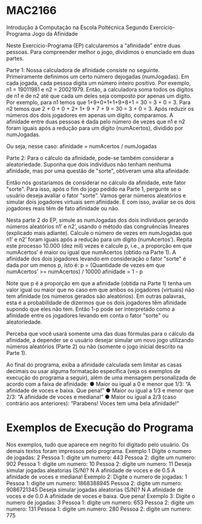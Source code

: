 # MAC2166
  Introdução à Computação na Escola Poltécnica
  Segundo Exercício-Programa
  Jogo da Afinidade

Neste Exercício-Programa (EP) calcularemos a “afinidade” entre duas pessoas. Para compreender melhor o jogo, dividimos o enunciado em duas partes.

Parte 1:
  Nossa calculadora de afinidade consiste no seguinte. Primeiramente definimos um certo número dejogadas (numJogadas). Em cada jogada, cada pessoa digita um número inteiro positivo. Por exemplo, n1 = 19011981 e n2 = 20021979. Então, a calculadora soma todos os dígitos de n1 e de n2 até que cada um deles seja composto por apenas um dígito. Por exemplo, para n1 temos que 1+9+0+1+1+9+8+1 = 30 = 3 + 0 = 3. Para n2 temos que 2 + 0 + 0 + 2+ 1+ 9 + 7 + 9 = 30 = 3 + 0 = 3. Após reduzir os números dos dois jogadores em apenas um dígito, comparamos. A afinidade entre duas pessoas é dada pelo número de vezes que n1 e n2 foram iguais após a redução para um dígito (numAcertos), dividido por numJogadas.
  
  Ou seja, nesse caso: afinidade = numAcertos / numJogadas

Parte 2:
  Para o cálculo da afinidade, pode-se também considerar a aleatoriedade. Suponha que dois
  indivíduos não tenham nenhuma afinidade, mas por uma questão de "sorte", obtiveram uma alta afinidade.

  Então nós gostaríamos de considerar no cálculo da afinidade, este fator "sorte". Para isso, após o fim do jogo pedido na Parte 1, pergunte se o usuário deseja avaliar o fator "sorte". Vamos gerar números aleatórios e simular dois jogadores virtuais sem afinidade. E com isso, avaliar se os dois jogadores reais têm de fato afinidade ou não.

  Nesta parte 2 do EP, simule as numJogadas dos dois indivíduos gerando números aleatórios n1’
  e n2’, usando o método das congruências lineares (explicado mais adiante). Calcule o número de vezes em numJogadas que n1’ e n2’ foram iguais após a redução para um dígito (numAcertos’). Repita este processo 10.000 (dez mil) vezes e calcule p, i.e., a proporção em que numAcertos’ é maior ou igual que numAcertos (obtido na Parte 1). A afinidade dos dois jogadores levando em consideração o fator "sorte" é dada por um menos p, isto é:
  p = (Quantidade de vezes em que numAcertos’ >= numAcertos) / 10000
  afinidade = 1 - p

  Note que p é a proporção em que a afinidade (obtida na Parte 1) tenha um valor igual ou maior
  que no caso em que ambos os jogadores (virtuais) não tem afinidade (os números gerados são aleatórios).
  Em outras palavras, esta é a probabilidade de dizermos que os dois jogadores têm afinidade supondo que eles não tem. Então 1-p pode ser interpretado como a afinidade entre os jogadores levando em conta o fator "sorte" ou aleatoriedade.

  Perceba que você usará somente uma das duas fórmulas para o cálculo da afinidade, a depender
  se o usuário desejar simular um novo jogo utilizando números aleatórios (Parte 2) ou não (somente o jogo inicial descrito na Parte 1).

  Ao final do programa, exiba a afinidade calculada sem limitar as casas decimais ou usar alguma formatação específica (veja os exemplos de execução do programa a seguir), além de uma mensagem personalizada de acordo com a faixa de afinidade:
  ● Maior ou igual a 0 e menor que 1/3: “A afinidade de voces e baixa. Que pena!”
  ● Maior ou igual a 1/3 e menor que 2/3: “A afinidade de voces e mediana!”
  ● Maior ou igual a 2/3 (caso contrário aos anteriores): “Parabens! Voces tem uma bela afinidade!”

# Exemplos de Execução do Programa
  Nos exemplos, tudo que aparece em negrito foi digitado pelo usuário. Os demais textos foram
  impressos pelo programa.
  Exemplo 1
  Digite o numero de jogadas: 2
  Pessoa 1: digite um numero: 443
  Pessoa 2: digite um numero: 902
  Pessoa 1: digite um numero: 10
  Pessoa 2: digite um numero: 11
  Deseja simular jogadas aleatorias (S/N)? N
  A afinidade de voces e de 0.5
  A afinidade de voces e mediana!
  Exemplo 2:
  Digite o numero de jogadas: 1
  Pessoa 1: digite um numero: 1868388945
  Pessoa 2: digite um numero: 9086721345
  Deseja simular jogadas aleatorias (S/N)? N
  A afinidade de voces e de 0.0
  A afinidade de voces e baixa. Que pena!
  Exemplo 3:
  Digite o numero de jogadas: 3
  Pessoa 1: digite um numero: 653
  Pessoa 2: digite um numero: 131
  Pessoa 1: digite um numero: 280
  Pessoa 2: digite um numero: 775
